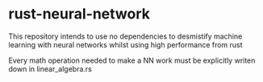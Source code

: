 # rust-neural-network
This repository intends to use no dependencies to desmistify machine learning with neural networks whilst using high performance from rust

Every math operation needed to make a NN work must be explicitly writen down in linear_algebra.rs
